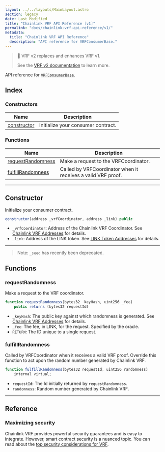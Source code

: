 ```yaml
---
layout: ../../layouts/MainLayout.astro
section: legacy
date: Last Modified
title: "Chainlink VRF API Reference [v1]"
permalink: "docs/chainlink-vrf-api-reference/v1/"
metadata:
  title: "Chainlink VRF API Reference"
  description: "API reference for VRFConsumerBase."
---
```


> 🚧 VRF v2 replaces and enhances VRF v1.
>
> See the [VRF v2 documentation](/docs/chainlink-vrf) to learn more.

API reference for [`VRFConsumerBase`](https://github.com/smartcontractkit/chainlink/blob/master/contracts/src/v0.8/VRFConsumerBase.sol).

## Index

### Constructors

| Name                        | Description                        |
| --------------------------- | ---------------------------------- |
| [constructor](#constructor) | Initialize your consumer contract. |

### Functions

| Name                                    | Description                                                  |
| --------------------------------------- | ------------------------------------------------------------ |
| [requestRandomness](#requestrandomness) | Make a request to the VRFCoordinator.                        |
| [fulfillRandomness](#fulfillrandomness) | Called by VRFCoordinator when it receives a valid VRF proof. |

---

## Constructor

Initialize your consumer contract.

```javascript Solidity
constructor(address _vrfCoordinator, address _link) public
```

- `_vrfCoordinator`: Address of the Chainlink VRF Coordinator. See [Chainlink VRF Addresses](/docs/vrf-contracts/v1/) for details.
- `_link`: Address of the LINK token. See [LINK Token Addresses](/docs/link-token-contracts/) for details.

---

> Note: `_seed` has recently been deprecated.

## Functions

### requestRandomness

Make a request to the VRF coordinator.

```javascript Solidity
function requestRandomness(bytes32 _keyHash, uint256 _fee)
    public returns (bytes32 requestId)
```

- `_keyHash`: The public key against which randomness is generated. See [Chainlink VRF Addresses](/docs/vrf-contracts/v1) for details.
- `_fee`: The fee, in LINK, for the request. Specified by the oracle.
- `RETURN`: The ID unique to a single request.

### fulfillRandomness

Called by VRFCoordinator when it receives a valid VRF proof. Override this function to act upon the random number generated by Chainlink VRF.

```javascript Solidity
function fulfillRandomness(bytes32 requestId, uint256 randomness)
    internal virtual;
```

- `requestId`: The Id initially returned by `requestRandomness`.
- `randomness`: Random number generated by Chainlink VRF.

---

## Reference

### Maximizing security

Chainlink VRF provides powerful security guarantees and is easy to integrate. However, smart contract security is a nuanced topic. You can read about the [top security considerations for VRF](/docs/vrf-security-considerations/v1).
